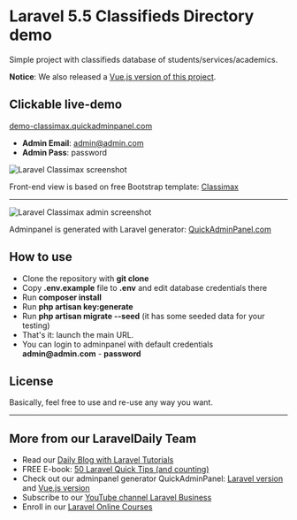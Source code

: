 # Laravel 5.5 Classifieds Directory demo

Simple project with classifieds database of students/services/academics.

__Notice__: We also released a [Vue.js version of this project](https://github.com/LaravelDaily/Classimax-Directory-Laravel-Vue).

## Clickable live-demo

[demo-classimax.quickadminpanel.com](http://demo-classimax.quickadminpanel.com)

- __Admin Email__: admin@admin.com
- __Admin Pass__: password

![Laravel Classimax screenshot](https://quickadminpanel.com/assets/pages/demos/demo-classimax-01.png)

Front-end view is based on free Bootstrap template: [Classimax](https://themefisher.com/downloads/classimax-bootstrap-classified-responsive-theme/)

---

![Laravel Classimax admin screenshot](https://quickadminpanel.com/assets/pages/demos/demo-classimax-02.png)

Adminpanel is generated with Laravel generator: [QuickAdminPanel.com](https://quickadminpanel.com)


## How to use

- Clone the repository with __git clone__
- Copy __.env.example__ file to __.env__ and edit database credentials there
- Run __composer install__
- Run __php artisan key:generate__
- Run __php artisan migrate --seed__ (it has some seeded data for your testing)
- That's it: launch the main URL. 
- You can login to adminpanel with default credentials __admin@admin.com__ - __password__

## License

Basically, feel free to use and re-use any way you want.

---

## More from our LaravelDaily Team

- Read our [Daily Blog with Laravel Tutorials](https://laraveldaily.com)
- FREE E-book: [50 Laravel Quick Tips (and counting)](https://laraveldaily.com/free-e-book-40-laravel-quick-tips-and-counting/)
- Check out our adminpanel generator QuickAdminPanel: [Laravel version](https://quickadminpanel.com) and [Vue.js version](https://vue.quickadminpanel.com)
- Subscribe to our [YouTube channel Laravel Business](https://www.youtube.com/channel/UCTuplgOBi6tJIlesIboymGA)
- Enroll in our [Laravel Online Courses](https://laraveldaily.teachable.com/)
